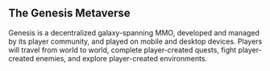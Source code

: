 
<h2>The Genesis Metaverse</h2>
<p>Genesis is a decentralized galaxy-spanning MMO, developed and managed by its player community, and played on mobile and desktop devices. Players will travel from world to world, complete player-created quests, fight player-created enemies, and explore player-created environments.</p>